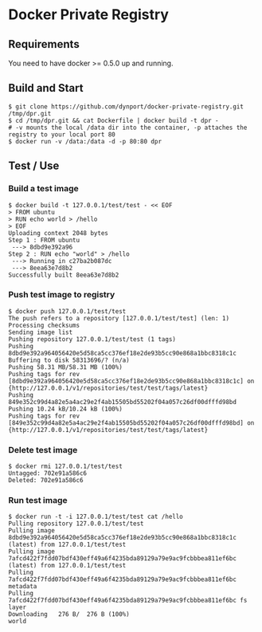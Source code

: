 # Docker Private Registry

## Requirements

You need to have docker >= 0.5.0 up and running.

## Build and Start

    $ git clone https://github.com/dynport/docker-private-registry.git /tmp/dpr.git
    $ cd /tmp/dpr.git && cat Dockerfile | docker build -t dpr -
    # -v mounts the local /data dir into the container, -p attaches the registry to your local port 80
    $ docker run -v /data:/data -d -p 80:80 dpr

## Test / Use

### Build a test image

    $ docker build -t 127.0.0.1/test/test - << EOF
    > FROM ubuntu
    > RUN echo world > /hello
    > EOF
    Uploading context 2048 bytes
    Step 1 : FROM ubuntu
     ---> 8dbd9e392a96
    Step 2 : RUN echo "world" > /hello
     ---> Running in c27ba2b087dc
     ---> 8eea63e7d8b2
    Successfully built 8eea63e7d8b2

### Push test image to registry

    $ docker push 127.0.0.1/test/test
    The push refers to a repository [127.0.0.1/test/test] (len: 1)
    Processing checksums
    Sending image list
    Pushing repository 127.0.0.1/test/test (1 tags)
    Pushing 8dbd9e392a964056420e5d58ca5cc376ef18e2de93b5cc90e868a1bbc8318c1c
    Buffering to disk 58313696/? (n/a)
    Pushing 58.31 MB/58.31 MB (100%)
    Pushing tags for rev [8dbd9e392a964056420e5d58ca5cc376ef18e2de93b5cc90e868a1bbc8318c1c] on {http://127.0.0.1/v1/repositories/test/test/tags/latest}
    Pushing 849e352c99d4a82e5a4ac29e2f4ab15505bd55202f04a057c26df00dfffd98bd
    Pushing 10.24 kB/10.24 kB (100%)
    Pushing tags for rev [849e352c99d4a82e5a4ac29e2f4ab15505bd55202f04a057c26df00dfffd98bd] on {http://127.0.0.1/v1/repositories/test/test/tags/latest}

### Delete test image

    $ docker rmi 127.0.0.1/test/test
    Untagged: 702e91a586c6
    Deleted: 702e91a586c6

### Run test image

    $ docker run -t -i 127.0.0.1/test/test cat /hello
    Pulling repository 127.0.0.1/test/test
    Pulling image 8dbd9e392a964056420e5d58ca5cc376ef18e2de93b5cc90e868a1bbc8318c1c (latest) from 127.0.0.1/test/test
    Pulling image 7afcd422f7fdd07bdf430eff49a6f4235bda89129a79e9ac9fcbbbea811ef6bc (latest) from 127.0.0.1/test/test
    Pulling 7afcd422f7fdd07bdf430eff49a6f4235bda89129a79e9ac9fcbbbea811ef6bc metadata
    Pulling 7afcd422f7fdd07bdf430eff49a6f4235bda89129a79e9ac9fcbbbea811ef6bc fs layer
    Downloading   276 B/  276 B (100%)
    world


